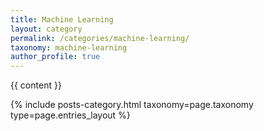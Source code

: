 ```yaml
---
title: Machine Learning
layout: category
permalink: /categories/machine-learning/
taxonomy: machine-learning
author_profile: true
---
```


{{ content }}

<div class="entries-{{ page.entries_layout | default: 'list' }}">
  {% include posts-category.html taxonomy=page.taxonomy type=page.entries_layout %}
</div>